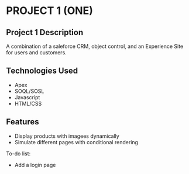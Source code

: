 # PROJECT 1 (ONE)

## Project 1 Description

A combination of a saleforce CRM, object control, and an Experience Site for users and customers.

## Technologies Used

* Apex
* SOQL/SOSL
* Javascript
* HTML/CSS

## Features

* Display products with imagees dynamically
* Simulate different pages with conditional rendering

To-do list:
* Add a login page
